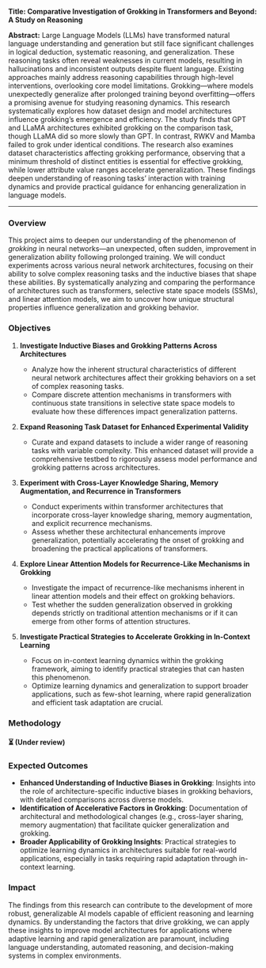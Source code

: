 
**Title: Comparative Investigation of Grokking in Transformers and Beyond: A Study on Reasoning**

**Abstract:**
Large Language Models (LLMs) have transformed natural language understanding and generation but still face significant challenges in logical deduction, systematic reasoning, and generalization. These reasoning tasks often reveal weaknesses in current models, resulting in hallucinations and inconsistent outputs despite fluent language. Existing approaches mainly address reasoning capabilities through high-level interventions, overlooking core model limitations. Grokking—where models unexpectedly generalize after prolonged training beyond overfitting—offers a promising avenue for studying reasoning dynamics. This research systematically explores how dataset design and model architectures influence grokking’s emergence and efficiency. The study finds that GPT and LLaMA architectures exhibited grokking on the comparison task, though LLaMA did so more slowly than GPT. In contrast, RWKV and Mamba failed to grok under identical conditions. The research also examines dataset characteristics affecting grokking performance, observing that a minimum threshold of distinct entities is essential for effective grokking, while lower attribute value ranges accelerate generalization. These findings deepen understanding of reasoning tasks’ interaction with training dynamics and provide practical guidance for enhancing generalization in language models.

---

### Overview
This project aims to deepen our understanding of the phenomenon of *grokking* in neural networks—an unexpected, often sudden, improvement in generalization ability following prolonged training. We will conduct experiments across various neural network architectures, focusing on their ability to solve complex reasoning tasks and the inductive biases that shape these abilities. By systematically analyzing and comparing the performance of architectures such as transformers, selective state space models (SSMs), and linear attention models, we aim to uncover how unique structural properties influence generalization and grokking behavior.

### Objectives

1. **Investigate Inductive Biases and Grokking Patterns Across Architectures**
   - Analyze how the inherent structural characteristics of different neural network architectures affect their grokking behaviors on a set of complex reasoning tasks.
   - Compare discrete attention mechanisms in transformers with continuous state transitions in selective state space models to evaluate how these differences impact generalization patterns.

2. **Expand Reasoning Task Dataset for Enhanced Experimental Validity**
   - Curate and expand datasets to include a wider range of reasoning tasks with variable complexity. This enhanced dataset will provide a comprehensive testbed to rigorously assess model performance and grokking patterns across architectures.

3. **Experiment with Cross-Layer Knowledge Sharing, Memory Augmentation, and Recurrence in Transformers**
   - Conduct experiments within transformer architectures that incorporate cross-layer knowledge sharing, memory augmentation, and explicit recurrence mechanisms.
   - Assess whether these architectural enhancements improve generalization, potentially accelerating the onset of grokking and broadening the practical applications of transformers.

4. **Explore Linear Attention Models for Recurrence-Like Mechanisms in Grokking**
   - Investigate the impact of recurrence-like mechanisms inherent in linear attention models and their effect on grokking behaviors.
   - Test whether the sudden generalization observed in grokking depends strictly on traditional attention mechanisms or if it can emerge from other forms of attention structures.

5. **Investigate Practical Strategies to Accelerate Grokking in In-Context Learning**
   - Focus on in-context learning dynamics within the grokking framework, aiming to identify practical strategies that can hasten this phenomenon.
   - Optimize learning dynamics and generalization to support broader applications, such as few-shot learning, where rapid generalization and efficient task adaptation are crucial.

### Methodology

#### ⏳ (Under review)

### Expected Outcomes

- **Enhanced Understanding of Inductive Biases in Grokking**: Insights into the role of architecture-specific inductive biases in grokking behaviors, with detailed comparisons across diverse models.
- **Identification of Accelerative Factors in Grokking**: Documentation of architectural and methodological changes (e.g., cross-layer sharing, memory augmentation) that facilitate quicker generalization and grokking.
- **Broader Applicability of Grokking Insights**: Practical strategies to optimize learning dynamics in architectures suitable for real-world applications, especially in tasks requiring rapid adaptation through in-context learning.

### Impact
The findings from this research can contribute to the development of more robust, generalizable AI models capable of efficient reasoning and learning dynamics. By understanding the factors that drive grokking, we can apply these insights to improve model architectures for applications where adaptive learning and rapid generalization are paramount, including language understanding, automated reasoning, and decision-making systems in complex environments.
